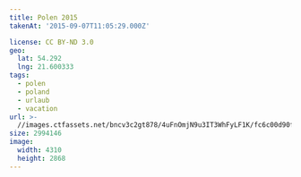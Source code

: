 ```yaml
---
title: Polen 2015
takenAt: '2015-09-07T11:05:29.000Z'

license: CC BY-ND 3.0
geo:
  lat: 54.292
  lng: 21.600333
tags:
  - polen
  - poland
  - urlaub
  - vacation
url: >-
  //images.ctfassets.net/bncv3c2gt878/4uFnOmjN9u3IT3WhFyLF1K/fc6c00d90f443414e5c7dcf7c8f7061c/polen-2015_25931637966_o
size: 2994146
image:
  width: 4310
  height: 2868
---
```

